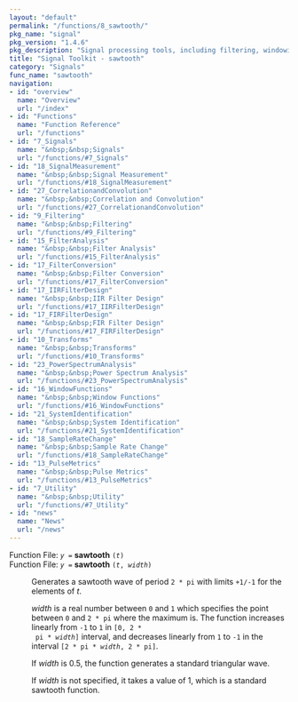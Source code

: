 ```yaml
---
layout: "default"
permalink: "/functions/8_sawtooth/"
pkg_name: "signal"
pkg_version: "1.4.6"
pkg_description: "Signal processing tools, including filtering, windowing and display functions."
title: "Signal Toolkit - sawtooth"
category: "Signals"
func_name: "sawtooth"
navigation:
- id: "overview"
  name: "Overview"
  url: "/index"
- id: "Functions"
  name: "Function Reference"
  url: "/functions"
- id: "7_Signals"
  name: "&nbsp;&nbsp;Signals"
  url: "/functions/#7_Signals"
- id: "18_SignalMeasurement"
  name: "&nbsp;&nbsp;Signal Measurement"
  url: "/functions/#18_SignalMeasurement"
- id: "27_CorrelationandConvolution"
  name: "&nbsp;&nbsp;Correlation and Convolution"
  url: "/functions/#27_CorrelationandConvolution"
- id: "9_Filtering"
  name: "&nbsp;&nbsp;Filtering"
  url: "/functions/#9_Filtering"
- id: "15_FilterAnalysis"
  name: "&nbsp;&nbsp;Filter Analysis"
  url: "/functions/#15_FilterAnalysis"
- id: "17_FilterConversion"
  name: "&nbsp;&nbsp;Filter Conversion"
  url: "/functions/#17_FilterConversion"
- id: "17_IIRFilterDesign"
  name: "&nbsp;&nbsp;IIR Filter Design"
  url: "/functions/#17_IIRFilterDesign"
- id: "17_FIRFilterDesign"
  name: "&nbsp;&nbsp;FIR Filter Design"
  url: "/functions/#17_FIRFilterDesign"
- id: "10_Transforms"
  name: "&nbsp;&nbsp;Transforms"
  url: "/functions/#10_Transforms"
- id: "23_PowerSpectrumAnalysis"
  name: "&nbsp;&nbsp;Power Spectrum Analysis"
  url: "/functions/#23_PowerSpectrumAnalysis"
- id: "16_WindowFunctions"
  name: "&nbsp;&nbsp;Window Functions"
  url: "/functions/#16_WindowFunctions"
- id: "21_SystemIdentification"
  name: "&nbsp;&nbsp;System Identification"
  url: "/functions/#21_SystemIdentification"
- id: "18_SampleRateChange"
  name: "&nbsp;&nbsp;Sample Rate Change"
  url: "/functions/#18_SampleRateChange"
- id: "13_PulseMetrics"
  name: "&nbsp;&nbsp;Pulse Metrics"
  url: "/functions/#13_PulseMetrics"
- id: "7_Utility"
  name: "&nbsp;&nbsp;Utility"
  url: "/functions/#7_Utility"
- id: "news"
  name: "News"
  url: "/news"
---
```

<dl class="first-deftypefn">
<dt class="deftypefn" id="index-sawtooth"><span class="category-def">Function File: </span><span><code class="def-type"><var class="var">y</var> =</code> <strong class="def-name">sawtooth</strong> <code class="def-code-arguments">(<var class="var">t</var>)</code><a class="copiable-link" href="#index-sawtooth"></a></span></dt>
<dt class="deftypefnx def-cmd-deftypefn" id="index-sawtooth-1"><span class="category-def">Function File: </span><span><code class="def-type"><var class="var">y</var> =</code> <strong class="def-name">sawtooth</strong> <code class="def-code-arguments">(<var class="var">t</var>, <var class="var">width</var>)</code><a class="copiable-link" href="#index-sawtooth-1"></a></span></dt>
<dd><p>Generates a sawtooth wave of period <code class="code">2 * pi</code> with limits <code class="code">+1/-1</code>
  for the elements of <var class="var">t</var>.
</p>
<p><var class="var">width</var> is a real number between <code class="code">0</code> and <code class="code">1</code> which specifies
 the point between <code class="code">0</code> and <code class="code">2 * pi</code> where the maximum is. The
 function increases linearly from <code class="code">-1</code> to <code class="code">1</code> in  <code class="code">[0, 2 *
 pi * <var class="var">width</var>]</code> interval, and decreases linearly from <code class="code">1</code> to
 <code class="code">-1</code> in the interval <code class="code">[2 * pi * <var class="var">width</var>, 2 * pi]</code>.
</p>
<p>If <var class="var">width</var> is 0.5, the function generates a standard triangular wave.
</p>
<p>If <var class="var">width</var> is not specified, it takes a value of 1, which is a standard
 sawtooth function.
 </p></dd></dl>